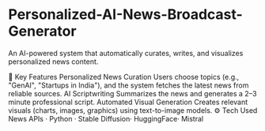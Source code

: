 # Personalized-AI-News-Broadcast-Generator
An AI-powered system that automatically curates, writes, and visualizes personalized news content.

🔹 Key Features
Personalized News Curation
Users choose topics (e.g., "GenAI", "Startups in India"), and the system fetches the latest news from reliable sources.
AI Scriptwriting
Summarizes the news and generates a 2–3 minute professional script.
Automated Visual Generation
Creates relevant visuals (charts, images, graphics) using text-to-image models.
⚙️ Tech Used
News APIs · Python · Stable Diffusion· HuggingFace· Mistral
